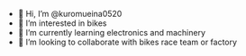 - 👋 Hi, I’m @kuromueina0520
- 👀 I’m interested in bikes
- 🌱 I’m currently learning electronics and machinery
- 💞️ I’m looking to collaborate with bikes race team or factory


<!---
kuromueina0520/kuromueina0520 is a ✨ special ✨ repository because its `README.md` (this file) appears on your GitHub profile.
You can click the Preview link to take a look at your changes.
--->
